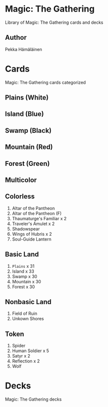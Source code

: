 # Magic: The Gathering

Library of Magic: The Gathering cards and decks


## Author

Pekka Hämäläinen


# Cards

Magic: The Gathering cards categorized


## Plains (White)


## Island (Blue)


## Swamp (Black)


## Mountain (Red)


## Forest (Green)


## Multicolor


## Colorless

1. Altar of the Pantheon
2. Altar of the Pantheon (F)
3. Thaumaturge's Familiar x 2
4. Traveler's Amulet x 2
5. Shadowspear
6. Wings of Hubris x 2
7. Soul-Guide Lantern


## Basic Land

1. ```Plains``` x 31
2. Island x 33
3. Swamp x 30
4. Mountain x 30
5. Forest x 30


## Nonbasic Land

1. Field of Ruin
2. Unkown Shores


## Token

1. Spider
2. Human Soldier x 5
3. Satyr x 2
4. Reflection x 2
5. Wolf


# Decks

Magic: The Gathering decks
